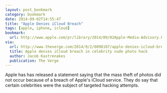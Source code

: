 ```yaml
---
layout: post_bookmark
category: bookmark
date: 2014-09-02T14:55:47
title: "Apple Denies iCloud Breach"
tags: [apple, iphone, icloud]
bookmark:
  url: http://www.apple.com/pr/library/2014/09/02Apple-Media-Advisory.html
via:
  url: http://www.theverge.com/2014/9/2/6098107/apple-denies-icloud-breach-celebrity-nude-photo-hack
  title: Apple denies iCloud breach in celebrity nude photo hack
  author: Jacob Kastrenakes
  publication: The Verge
---
```


Apple has has released a statement saying that the mass theft of photos did not
occur because of a breach of Apple's iCloud service. They do say that certain
celebrities were the subject of targeted hacking attempts.

